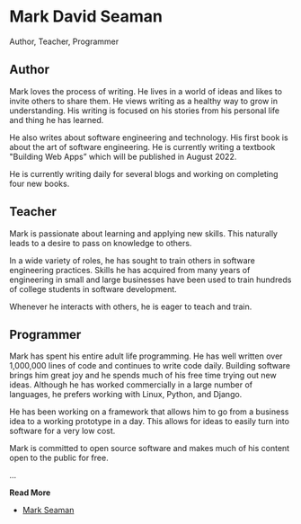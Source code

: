 # Mark David Seaman

Author, Teacher, Programmer

## Author

Mark loves the process of writing. He lives in a world of ideas and likes to invite others to share
them. He views writing as a healthy way to grow in understanding. His writing is focused on his
stories from his personal life and thing he has learned.

He also writes about software engineering and technology. His first book is about the art of
software engineering. He is currently writing a textbook "Building Web Apps” which will be
published in August 2022.

He is currently writing daily for several blogs and working on completing four new books.

## Teacher

Mark is passionate about learning and applying new skills. This naturally leads to a desire to pass
on knowledge to others.

In a wide variety of roles, he has sought to train others in software engineering practices. Skills
he has acquired from many years of engineering in small and large businesses have been used to
train hundreds of college students in software development.

Whenever he interacts with others, he is eager to teach and train.

## Programmer

Mark has spent his entire adult life programming. He has well written over 1,000,000 lines of code
and continues to write code daily. Building software brings him great joy and he spends much of his
free time trying out new ideas. Although he has worked commercially in a large number of languages,
he prefers working with Linux, Python, and Django.

He has been working on a framework that allows him to go from a business idea to a working prototype
in a day. This allows for ideas to easily turn into software for a very low cost.

Mark is committed to open source software and makes much of his content open to the public for
free.


...

**Read More**

* [Mark Seaman](https://markseaman.org)


